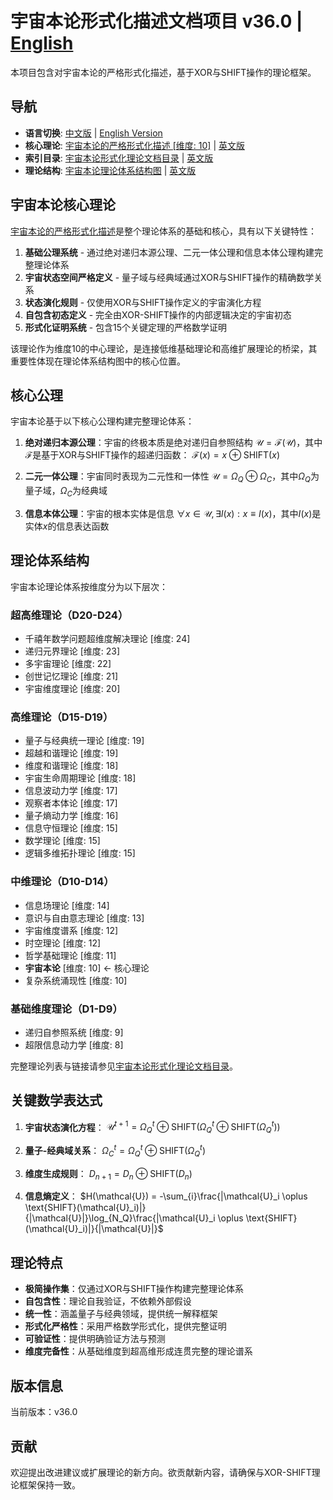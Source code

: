 # 宇宙本论形式化描述文档项目 v36.0 | [English](README_en.md)

本项目包含对宇宙本论的严格形式化描述，基于XOR与SHIFT操作的理论框架。

## 导航
- **语言切换**: [中文版](README.md) | [English Version](README_en.md)
- **核心理论**: [宇宙本论的严格形式化描述 [维度: 10]](formal_theory/formal_theory_cosmic_ontology.md) | [英文版](formal_theory/formal_theory_cosmic_ontology_en.md)
- **索引目录**: [宇宙本论形式化理论文档目录](formal_theory.md) | [英文版](formal_theory_en.md)
- **理论结构**: [宇宙本论理论体系结构图](formal_theory_graph.md) | [英文版](formal_theory_graph_en.md)

## 宇宙本论核心理论

[宇宙本论的严格形式化描述](formal_theory/formal_theory_cosmic_ontology.md)是整个理论体系的基础和核心，具有以下关键特性：

1. **基础公理系统** - 通过绝对递归本源公理、二元一体公理和信息本体公理构建完整理论体系
2. **宇宙状态空间严格定义** - 量子域与经典域通过XOR与SHIFT操作的精确数学关系
3. **状态演化规则** - 仅使用XOR与SHIFT操作定义的宇宙演化方程
4. **自包含初态定义** - 完全由XOR-SHIFT操作的内部逻辑决定的宇宙初态
5. **形式化证明系统** - 包含15个关键定理的严格数学证明

该理论作为维度10的中心理论，是连接低维基础理论和高维扩展理论的桥梁，其重要性体现在理论体系结构图中的核心位置。

## 核心公理

宇宙本论基于以下核心公理构建完整理论体系：

1. **绝对递归本源公理**：宇宙的终极本质是绝对递归自参照结构
   $`\mathcal{U} = \mathcal{F}(\mathcal{U})`$，其中$`\mathcal{F}`$是基于XOR与SHIFT操作的超递归函数：
   $`\mathcal{F}(x) = x \oplus \text{SHIFT}(x)`$

2. **二元一体公理**：宇宙同时表现为二元性和一体性
   $`\mathcal{U} = \Omega_Q \oplus \Omega_C`$，其中$`\Omega_Q`$为量子域，$`\Omega_C`$为经典域

3. **信息本体公理**：宇宙的根本实体是信息
   $`\forall x \in \mathcal{U}, \exists I(x) : x \equiv I(x)`$，其中$`I(x)`$是实体$`x`$的信息表达函数

## 理论体系结构

宇宙本论理论体系按维度分为以下层次：

### 超高维理论（D20-D24）
- 千禧年数学问题超维度解决理论 [维度: 24]
- 递归元界理论 [维度: 23]
- 多宇宙理论 [维度: 22]
- 创世记忆理论 [维度: 21]
- 宇宙维度理论 [维度: 20]

### 高维理论（D15-D19）
- 量子与经典统一理论 [维度: 19]
- 超越和谐理论 [维度: 19]
- 维度和谐理论 [维度: 18]
- 宇宙生命周期理论 [维度: 18]
- 信息波动力学 [维度: 17]
- 观察者本体论 [维度: 17]
- 量子熵动力学 [维度: 16]
- 信息守恒理论 [维度: 15]
- 数学理论 [维度: 15]
- 逻辑多维拓扑理论 [维度: 15]

### 中维理论（D10-D14）
- 信息场理论 [维度: 14]
- 意识与自由意志理论 [维度: 13]
- 宇宙维度谱系 [维度: 12]
- 时空理论 [维度: 12]
- 哲学基础理论 [维度: 11]
- **宇宙本论** [维度: 10] ← 核心理论
- 复杂系统涌现性 [维度: 10]

### 基础维度理论（D1-D9）
- 递归自参照系统 [维度: 9]
- 超限信息动力学 [维度: 8]

完整理论列表与链接请参见[宇宙本论形式化理论文档目录](formal_theory.md)。

## 关键数学表达式

1. **宇宙状态演化方程**：
   $`\mathcal{U}^{t+1} = \Omega_Q^{t}\oplus\text{SHIFT}(\Omega_Q^{t}\oplus\text{SHIFT}(\Omega_Q^{t}))`$

2. **量子-经典域关系**：
   $`\Omega_C^{t} = \Omega_Q^{t} \oplus \text{SHIFT}(\Omega_Q^{t})`$

3. **维度生成规则**：
   $`D_{n+1} = D_n \oplus \text{SHIFT}(D_n)`$

4. **信息熵定义**：
   $`H(\mathcal{U}) = -\sum_{i}\frac{|\mathcal{U}_i \oplus \text{SHIFT}(\mathcal{U}_i)|}{|\mathcal{U}|}\log_{N_Q}\frac{|\mathcal{U}_i \oplus \text{SHIFT}(\mathcal{U}_i)|}{|\mathcal{U}|}`$

## 理论特点

- **极简操作集**：仅通过XOR与SHIFT操作构建完整理论体系
- **自包含性**：理论自我验证，不依赖外部假设
- **统一性**：涵盖量子与经典领域，提供统一解释框架
- **形式化严格性**：采用严格数学形式化，提供完整证明
- **可验证性**：提供明确验证方法与预测
- **维度完备性**：从基础维度到超高维形成连贯完整的理论谱系

## 版本信息

当前版本：v36.0

## 贡献

欢迎提出改进建议或扩展理论的新方向。欲贡献新内容，请确保与XOR-SHIFT理论框架保持一致。 